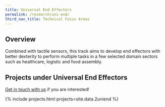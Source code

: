 ```yaml
---
title: Universal End Effectors
permalink: /research/uni-end/
third_nav_title: Technical Focus Areas
---
```

## Overview  
Combined with tactile sensors, this track aims to develop end effectors with better dexterity to perform multiple tasks in a few selected domain sectors such as healthcare, logistic and food assembly.

## Projects under Universal End Effectors

[Get in touch with us](/contact-us/) if you are interested!

{% include projects.html projects=site.data.2uniend %}
